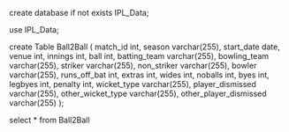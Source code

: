 create database if not exists IPL_Data;

use IPL_Data;

create Table Ball2Ball
(
match_id int,
season varchar(255),
start_date date,
venue int,
innings int,
ball int,
batting_team varchar(255),
bowling_team varchar(255),
striker varchar(255),
non_striker varchar(255),
bowler varchar(255),
runs_off_bat int,
extras int,
wides int,
noballs int,
byes int,
legbyes int,
penalty int,
wicket_type varchar(255),
player_dismissed varchar(255),
other_wicket_type varchar(255),
other_player_dismissed varchar(255)
);


select * 
from Ball2Ball






